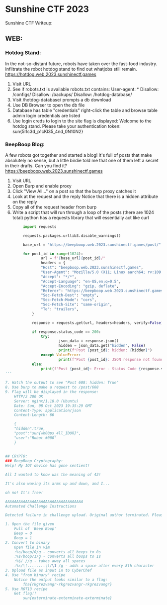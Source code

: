 # Sunshine CTF 2023

Sunshine CTF Writeup:

## WEB:
### Hotdog Stand:
In the not-so-distant future, robots have taken over the fast-food industry. Infiltrate the robot hotdog stand to find out whatjobs still remain.
https://hotdog.web.2023.sunshinectf.games 

1. Visit URL
2. See if robots.txt is available
	robots.txt contains:
		User-agent: * Disallow: /configs/ Disallow: /backups/ Disallow: /hotdog-database/
3. Visit /hotdog-database/
	prompts a db download
4. Use DB Browser to open the db file
5. Database has table "credentials"
	right-click the table and browse table
	admin login credentials are listed
6. Use login creds to login to the site
	flag is displayed:
				Welcome to the hotdog stand.
		Please take your authentication token: sun{5l1c3d_p1cKl35_4nd_0N10N2}

### BeepBoop Blog:
A few robots got together and started a blog! It's full of posts that make absolutely no sense, but a little birdie told me that one of them left a secret in their drafts. Can you find it?
https://beepboop.web.2023.sunshinectf.games 

1. Visit URL
2. Open Burp and enable proxy
3. Click "View All..." on a post so that the burp proxy catches it
4. Look at the request and the reply
	Notice that there is a hidden attribute on the reply
5. Copy all of the request header from burp
6. Write a script that will run through a loop of the posts (there are 1024 total)
	python has a requests library that will essentially act like curl
```python
		import requests

		requests.packages.urllib3.disable_warnings()

		base_url = "https://beepboop.web.2023.sunshinectf.games/post/"

		for post_id in range(1024):
    		    url = f"{base_url}{post_id}/"
    	  	    headers = {
        		"Host": "beepboop.web.2023.sunshinectf.games",
        		"User-Agent": "Mozilla/5.0 (X11; Linux aarch64; rv:109.0) Gecko/20100101 Firefox/115.0",
        		"Accept": "*/*",
        		"Accept-Language": "en-US,en;q=0.5",
        		"Accept-Encoding": "gzip, deflate",
        		"Referer": "https://beepboop.web.2023.sunshinectf.games/",
        		"Sec-Fetch-Dest": "empty",
        		"Sec-Fetch-Mode": "cors",
        		"Sec-Fetch-Site": "same-origin",
        		"Te": "trailers",
    		}

    		response = requests.get(url, headers=headers, verify=False)

    		if response.status_code == 200:
        		try:
            		    json_data = response.json()
            		    hidden = json_data.get("hidden", False)
            		    print(f"Post {post_id}: hidden: {hidden}")
        		except ValueError:
            		    print(f"Post {post_id}: JSON response not found")
    		else:
        	    print(f"Post {post_id}: Error - Status Code {response.status_code}")
'''
 	    
7. Watch the output to see "Post 608: hidden: True"
8. Use burp to make a request to /post/608
9. Flag will be displayed in the response:
	HTTP/2 200 OK
	Server: nginx/1.18.0 (Ubuntu)
	Date: Sun, 08 Oct 2023 19:35:29 GMT
	Content-Type: application/json
	Content-Length: 66

	{
	"hidden":true,
	"post":"sun{wh00ps_4ll_IDOR}",
	"user":"Robot #000"
	}
	
	
## CRYPTO:
### BeepBoop Cryptography:
Help! My IOT device has gone sentient!

All I wanted to know was the meaning of 42!

It's also waving its arms up and down, and I...

oh no! It's free!

AAAAAAAAAAAAAAAAAAAAAAAAAAAAAAAAAAA
Automated Challenge Instructions

Detected failure in challenge upload. Original author terminated. Please see attached file BeepBoop for your flag... human.

1. Open the file given
	Full of 'Beep Boop'
	Beep = 0
	Boop = 1
2. Convert to binary
	Open file in vim
	:%s/beep/0/g - converts all beeps to 0s
	:%s/boop/1/g - converts all boops to 1s
	:%$/ //g - takes away all spaces
	:%s/\(........\)/\1 /g - adds a space after every 8th character
3. Upload file as input in to CyberChef
4. Use "from binary" recipe
	Notice the output looks similar to a flag:
		fha{rkgrezvangr-rkgrezvangr-rkgrezvangr}
5. Use ROT13 recipe
	Get flag!!
		sun{exterminate-exterminate-exterminate}
